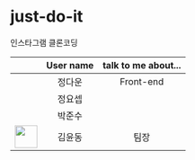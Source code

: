 # just-do-it
인스타그램 클론코딩

|        | User name      | talk to me about... |
|:------ | :-----------: |:--------------------:|
|        | 정다운  |    Front-end         |
|        | 정요셉  |                      |
|        | 박준수  |                      |
|<img src="https://github.com/yund61/just-do-it/assets/139103417/dac019e3-8407-481c-9fd1-9a7f36ca484f" width="40">| 김윤동  | 팀장 |
